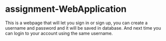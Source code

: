# assignment-WebApplication
This is a webpage that will let you sign in or sign up,
you can create a username and password and it will be saved in database. 
And next time you can login to your account using the same username.


